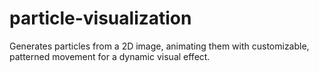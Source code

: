 # particle-visualization
Generates particles from a 2D image, animating them with customizable, patterned movement for a dynamic visual effect.
